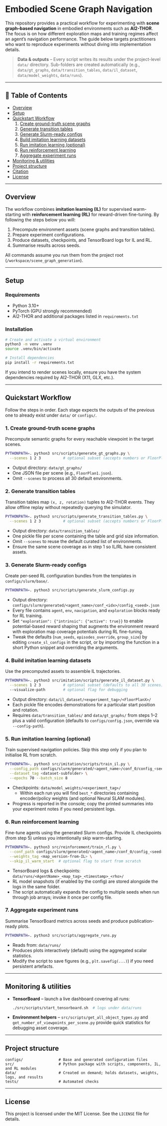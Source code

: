 # Embodied Scene Graph Navigation

This repository provides a practical workflow for experimenting with **scene graph–based navigation** in embodied environments such as **AI2-THOR**.  The focus is on how different exploration maps and training regimes affect an agent’s navigation performance.  The guide below targets practitioners who want to reproduce experiments without diving into implementation details.

> **Data & outputs** – Every script writes its results under the project-level `data/` directory.  Sub-folders are created automatically (e.g., `data/gt_graphs`, `data/transition_tables`, `data/il_dataset`, `data/model_weights`, `data/runs`).

---

## 📑 Table of Contents
- [Overview](#overview)
- [Setup](#setup)
- [Quickstart Workflow](#quickstart-workflow)
  1. [Create ground-truth scene graphs](#1-create-ground-truth-scene-graphs)
  2. [Generate transition tables](#2-generate-transition-tables)
  3. [Generate Slurm-ready configs](#3-generate-slurm-ready-configs)
  4. [Build imitation learning datasets](#4-build-imitation-learning-datasets)
  5. [Run imitation learning (optional)](#5-run-imitation-learning-optional)
  6. [Run reinforcement learning](#6-run-reinforcement-learning)
  7. [Aggregate experiment runs](#7-aggregate-experiment-runs)
- [Monitoring & utilities](#monitoring--utilities)
- [Project structure](#project-structure)
- [Citation](#citation)
- [License](#license)

---

## Overview
The workflow combines **imitation learning (IL)** for supervised warm-starting with **reinforcement learning (RL)** for reward-driven fine-tuning.  By following the steps below you will:

1. Precompute environment assets (scene graphs and transition tables).
2. Prepare experiment configurations.
3. Produce datasets, checkpoints, and TensorBoard logs for IL and RL.
4. Summarise results across seeds.

All commands assume you run them from the project root (`/workspace/scene_graph_generation`).

---

## Setup
### Requirements
- Python 3.10+
- PyTorch (GPU strongly recommended)
- AI2-THOR and additional packages listed in `requirements.txt`

### Installation
```bash
# Create and activate a virtual environment
python3 -m venv .venv
source .venv/bin/activate

# Install dependencies
pip install -r requirements.txt
```

If you intend to render scenes locally, ensure you have the system dependencies required by AI2-THOR (X11, GLX, etc.).

---

## Quickstart Workflow
Follow the steps in order.  Each stage expects the outputs of the previous one to already exist under `data/` or `configs/`.

### 1. Create ground-truth scene graphs
Precompute semantic graphs for every reachable viewpoint in the target scenes.

```bash
PYTHONPATH=. python3 src/scripts/generate_gt_graphs.py \
  --scenes 1 2 3          # optional subset (accepts numbers or FloorPlan names)
```

- Output directory: `data/gt_graphs/`
- One JSON file per scene (e.g., `FloorPlan1.json`).
- Omit `--scenes` to process all 30 default environments.

### 2. Generate transition tables
Transition tables map `(x, z, rotation)` tuples to AI2-THOR events.  They allow offline replay without repeatedly querying the simulator.

```bash
PYTHONPATH=. python3 src/scripts/generate_transition_tables.py \
  --scenes 1 2 3          # optional subset (accepts numbers or FloorPlan names)
```

- Output directory: `data/transition_tables/`
- One pickle file per scene containing the table and grid size information.
- Omit `--scenes` to reuse the default curated list of environments.
- Ensure the same scene coverage as in step 1 so IL/RL have consistent assets.

### 3. Generate Slurm-ready configs
Create per-seed RL configuration bundles from the templates in `configs/slurm/base/`.

```bash
PYTHONPATH=. python3 src/scripts/generate_slurm_configs.py
```

- Output directory: `configs/slurm/generated/<agent_name>/conf_<idx>/config_<seed>.json`
- Every file contains `agent`, `env`, `navigation`, and `exploration` blocks ready for RL training.
- Set `"exploration": {"intrinsic": {"active": true}}` to enable potential-based reward shaping that augments the
  environment reward with exploration map coverage potentials during RL fine-tuning.
- Tweak the defaults (`num_seeds`, `episodes_override`, `group_size`) by editing `create_sl_configs` in the script, or by importing the function in a short Python snippet and overriding the arguments.

### 4. Build imitation learning datasets
Use the precomputed assets to assemble IL trajectories.

```bash
PYTHONPATH=. python3 src/imitation/scripts/generate_il_dataset.py \
  --scenes 1 2 3          # optional subset (defaults to all 30 scenes) \
  --visualize-path        # optional flag for debugging
```

- Output directory: `data/il_dataset/<experiment_tag>/<FloorPlanX>/`
- Each pickle file encodes demonstrations for a particular start position and rotation.
- Requires `data/transition_tables/` and `data/gt_graphs/` from steps 1–2 plus a valid configuration (defaults to `configs/config.json`, override via `--config-path`).

### 5. Run imitation learning (optional)
Train supervised navigation policies.  Skip this step only if you plan to initialise RL from scratch.

```bash
PYTHONPATH=. python3 src/imitation/scripts/train_il.py \
  --config_path configs/slurm/generated/<agent_name>/conf_0/config_<seed>.json \
  --dataset_tag <dataset-subfolder> \
  --epochs 70 --batch_size 8
```

- Checkpoints: `data/model_weights/<experiment_tag>/`
  - Within each run you will find `best_*` directories containing encoder/policy weights (and optional Neural SLAM modules).
- Progress is reported in the console; copy the printed summaries into your experiment notes if you need persistent logs.

### 6. Run reinforcement learning
Fine-tune agents using the generated Slurm configs.  Provide IL checkpoints (from step 5) unless you intentionally skip warm-starting.

```bash
PYTHONPATH=. python3 src/reinforcement/train_rl.py \
  --conf_path configs/slurm/generated/<agent_name>/conf_0/config_<seed>.json \
  --weights_tag <map_version-from-IL> \
  --skip_il_warm_start  # optional flag to start from scratch
```

- TensorBoard logs & checkpoints: `data/runs/<AgentName>_<map_tag>_<timestamp>_<rho>/`
- RL model snapshots (if enabled by the config) are stored alongside the logs in the same folder.
- The script automatically expands the config to multiple seeds when run through job arrays; invoke it once per config file.

### 7. Aggregate experiment runs
Summarise TensorBoard metrics across seeds and produce publication-ready plots.

```bash
PYTHONPATH=. python3 src/scripts/aggregate_runs.py
```

- Reads from: `data/runs/`
- Produces plots interactively (default) using the aggregated scalar statistics.
- Modify the script to save figures (e.g., `plt.savefig(...)`) if you need persistent artefacts.

---

## Monitoring & utilities
- **TensorBoard** – launch a live dashboard covering all runs:
  ```bash
  ./src/scripts/start_tensorboard.sh  # logs under data/runs
  ```
- **Environment helpers** – `src/scripts/get_all_object_types.py` and `get_number_of_viewpoints_per_scene.py` provide quick statistics for debugging asset coverage.

---

## Project structure
```
configs/                # Base and generated configuration files
src/                    # Python package with scripts, components, IL, and RL modules
data/                   # Created on demand; holds datasets, weights, logs, and results
tests/                  # Automated checks
```
---

## License
This project is licensed under the MIT License.  See the `LICENSE` file for details.
